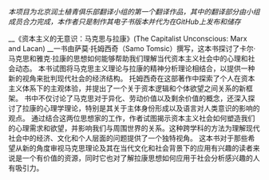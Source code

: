 *本项目为北京润土植青俱乐部翻译小组的第一个翻译作品，其中的翻译部分由小组成员合力完成，本作者只是制作其电子书版本并代为在GitHub上发布和储存*

__《资本主义的无意识：马克思与拉康》(The Capitalist Unconscious: Marx and Lacan) __一书由萨莫·托姆西奇（Samo Tomsic）撰写，这本书探讨了卡尔·马克思和雅克·拉康的思想如何能够帮助我们理解当代资本主义社会中的心理和社会动态。
本书试图将马克思主义理论与拉康的精神分析理论相结合，以提供一种新的视角来批判现代社会的经济结构。
托姆西奇在这部著作中探索了个人在资本主义体系下的主观体验，并提出了一个关于资本逻辑和个体欲望之间关系的新框架。
书中不仅讨论了马克思对于异化、劳动价值以及剩余价值的概念，还深入探讨了拉康的心理学理论，特别是其关于主体身份形成以及语言对人类意识的影响的观点。
通过结合这两位思想家的工作，作者试图揭示资本主义社会如何塑造我们的心理需求和欲望，并影响我们与周围世界的关系。这种跨学科的方法为理解现代社会中的经济、文化和个人层面的问题提供了一个独特视角。
这本书对于那些希望从新的角度审视马克思理论及其在当代文化和社会背景下的应用有兴趣的读者来说是一个有价值的资源，同时它也对了解拉康思想如何应用于社会分析感兴趣的人有吸引力。
